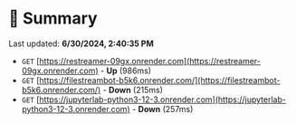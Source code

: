 # 📖 Summary
Last updated: **6/30/2024, 2:40:35 PM**

- `GET` [https://restreamer-09gx.onrender.com](https://restreamer-09gx.onrender.com) - **Up** (986ms)
- `GET` [https://filestreambot-b5k6.onrender.com/](https://filestreambot-b5k6.onrender.com/) - **Down** (215ms)
- `GET` [https://jupyterlab-python3-12-3.onrender.com](https://jupyterlab-python3-12-3.onrender.com) - **Down** (257ms)

